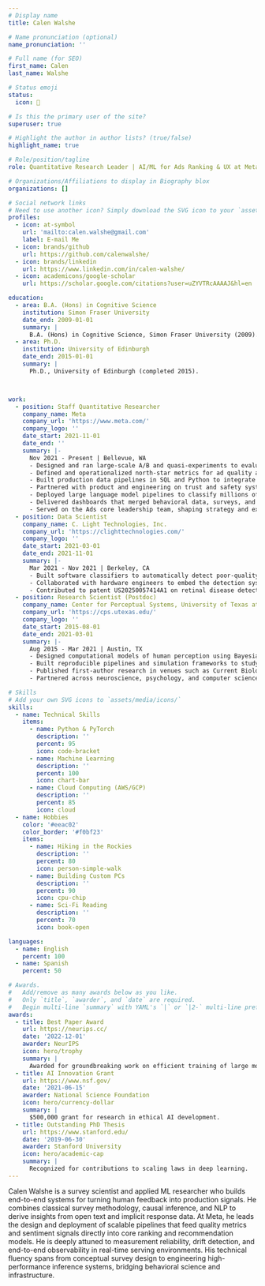 ```yaml
---
# Display name
title: Calen Walshe

# Name pronunciation (optional)
name_pronunciation: ''

# Full name (for SEO)
first_name: Calen
last_name: Walshe

# Status emoji
status:
  icon: 🚀

# Is this the primary user of the site?
superuser: true

# Highlight the author in author lists? (true/false)
highlight_name: true

# Role/position/tagline
role: Quantitative Research Leader | AI/ML for Ads Ranking & UX at Meta

# Organizations/Affiliations to display in Biography blox
organizations: []

# Social network links
# Need to use another icon? Simply download the SVG icon to your `assets/media/icons/` folder.
profiles:
  - icon: at-symbol
    url: 'mailto:calen.walshe@gmail.com'
    label: E-mail Me
  - icon: brands/github
    url: https://github.com/calenwalshe/
  - icon: brands/linkedin
    url: https://www.linkedin.com/in/calen-walshe/
  - icon: academicons/google-scholar
    url: https://scholar.google.com/citations?user=uZYVTRcAAAAJ&hl=en

education:
  - area: B.A. (Hons) in Cognitive Science
    institution: Simon Fraser University
    date_end: 2009-01-01
    summary: |
      B.A. (Hons) in Cognitive Science, Simon Fraser University (2009).
  - area: Ph.D.
    institution: University of Edinburgh
    date_end: 2015-01-01
    summary: |
      Ph.D., University of Edinburgh (completed 2015).



work:
  - position: Staff Quantitative Researcher
    company_name: Meta
    company_url: 'https://www.meta.com/'
    company_logo: ''
    date_start: 2021-11-01
    date_end: ''
    summary: |-
      Nov 2021 - Present | Bellevue, WA
      - Designed and ran large-scale A/B and quasi-experiments to evaluate new product features, directly informing multi-billion-dollar revenue decisions.
      - Defined and operationalized north-star metrics for ad quality and user experience that became standards across product and engineering teams.
      - Built production data pipelines in SQL and Python to integrate surveys with experimentation, enabling self-serve analytics at org scale.
      - Partnered with product and engineering on trust and safety systems to balance fraud risk, implementation cost, and customer experience.
      - Deployed large language model pipelines to classify millions of pieces of user feedback, creating new quality signals for ranking models.
      - Delivered dashboards that merged behavioral data, surveys, and ML outputs, adopted by hundreds of stakeholders for decision-making.
      - Served on the Ads core leadership team, shaping strategy and execution for a group responsible for a significant share of company revenue.
  - position: Data Scientist
    company_name: C. Light Technologies, Inc.
    company_url: 'https://clighttechnologies.com/'
    company_logo: ''
    date_start: 2021-03-01
    date_end: 2021-11-01
    summary: |-
      Mar 2021 - Nov 2021 | Berkeley, CA
      - Built software classifiers to automatically detect poor-quality retinal scans, improving diagnostic reliability.
      - Collaborated with hardware engineers to embed the detection system into devices, enabling real-time rejection of invalid scans.
      - Contributed to patent US20250057414A1 on retinal disease detection methods (https://patents.google.com/patent/US20250057414A1).
  - position: Research Scientist (Postdoc)
    company_name: Center for Perceptual Systems, University of Texas at Austin
    company_url: 'https://cps.utexas.edu/'
    company_logo: ''
    date_start: 2015-08-01
    date_end: 2021-03-01
    summary: |-
      Aug 2015 - Mar 2021 | Austin, TX
      - Designed computational models of human perception using Bayesian inference, machine learning, and large-scale neuroimaging data.
      - Built reproducible pipelines and simulation frameworks to study cognitive performance and visual attention under uncertainty.
      - Published first-author research in venues such as Current Biology and AAAI, translating findings into perception and decision-making algorithms.
      - Partnered across neuroscience, psychology, and computer science to prototype ML-driven methods and secure multidisciplinary funding.

# Skills
# Add your own SVG icons to `assets/media/icons/`
skills:
  - name: Technical Skills
    items:
      - name: Python & PyTorch
        description: ''
        percent: 95
        icon: code-bracket
      - name: Machine Learning
        description: ''
        percent: 100
        icon: chart-bar
      - name: Cloud Computing (AWS/GCP)
        description: ''
        percent: 85
        icon: cloud
  - name: Hobbies
    color: '#eeac02'
    color_border: '#f0bf23'
    items:
      - name: Hiking in the Rockies
        description: ''
        percent: 80
        icon: person-simple-walk
      - name: Building Custom PCs
        description: ''
        percent: 90
        icon: cpu-chip
      - name: Sci-Fi Reading
        description: ''
        percent: 70
        icon: book-open

languages:
  - name: English
    percent: 100
  - name: Spanish
    percent: 50

# Awards.
#   Add/remove as many awards below as you like.
#   Only `title`, `awarder`, and `date` are required.
#   Begin multi-line `summary` with YAML's `|` or `|2-` multi-line prefix and indent 2 spaces below.
awards:
  - title: Best Paper Award
    url: https://neurips.cc/
    date: '2022-12-01'
    awarder: NeurIPS
    icon: hero/trophy
    summary: |
      Awarded for groundbreaking work on efficient training of large models.
  - title: AI Innovation Grant
    url: https://www.nsf.gov/
    date: '2021-06-15'
    awarder: National Science Foundation
    icon: hero/currency-dollar
    summary: |
      $500,000 grant for research in ethical AI development.
  - title: Outstanding PhD Thesis
    url: https://www.stanford.edu/
    date: '2019-06-30'
    awarder: Stanford University
    icon: hero/academic-cap
    summary: |
      Recognized for contributions to scaling laws in deep learning.
---
```


Calen Walshe is a survey scientist and applied ML researcher who builds end-to-end systems for turning human feedback into production signals. He combines classical survey methodology, causal inference, and NLP to derive insights from open text and implicit response data. At Meta, he leads the design and deployment of scalable pipelines that feed quality metrics and sentiment signals directly into core ranking and recommendation models. He is deeply attuned to measurement reliability, drift detection, and end-to-end observability in real-time serving environments. His technical fluency spans from conceptual survey design to engineering high-performance inference systems, bridging behavioral science and infrastructure.

